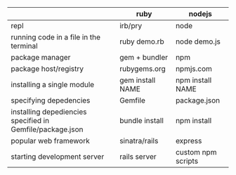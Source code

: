 || ruby | nodejs |
|-----| -----|-----|
|repl| irb/pry | node |
|running code in a file in the terminal|ruby demo.rb|node demo.js|
|package manager|gem + bundler|npm|
|package host/registry|rubygems.org|npmjs.com|
|installing a single module| gem install NAME| npm install NAME|
|specifying depedencies| Gemfile | package.json |
|installing depediencies specified in Gemfile/package.json| bundle install | npm install |
|popular web framework| sinatra/rails | express |
|starting development server| rails server | custom npm scripts |
